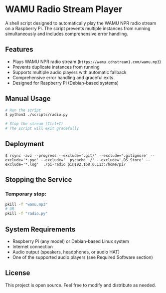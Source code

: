 # WAMU Radio Stream Player

A shell script designed to automatically play the WAMU NPR radio stream on a Raspberry Pi. The script prevents multiple instances from running simultaneously and includes comprehensive error handling.

## Features

- Plays WAMU NPR radio stream (`https://wamu.cdnstream1.com/wamu.mp3`)
- Prevents duplicate instances from running
- Supports multiple audio players with automatic fallback
- Comprehensive error handling and graceful exits
- Designed for Raspberry Pi (Debian-based systems)

## Manual Usage

```bash
# Run the script
$ python3 ./scripts/radio.py

# Stop the stream (Ctrl+C)
# The script will exit gracefully
```

## Deployment
```
$ rsync -avz --progress --exclude='.git/' --exclude='.gitignore' --exclude='*.pyc' --exclude='__pycache__/' --exclude='.DS_Store' --exclude='*.log'  ./pi-radio pi@192.168.0.113:/home/pi/
```

## Stopping the Service

### Temporary stop:
```bash
pkill -f "wamu.mp3"
# OR
pkill -f "radio.py"
```


## System Requirements

- Raspberry Pi (any model) or Debian-based Linux system
- Internet connection
- Audio output (speakers, headphones, or audio HAT)
- One of the supported audio players (see Required Software section)

## License

This project is open source. Feel free to modify and distribute as needed.
